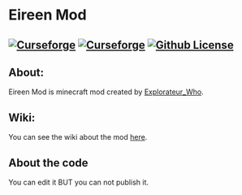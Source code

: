 
# Eireen Mod

[![Curseforge](http://cf.way2muchnoise.eu/full_eireenmods_downloads.svg)](https://www.curseforge.com/minecraft/mc-mods/eireenmods)
[![Curseforge](http://cf.way2muchnoise.eu/versions/eireenmods.svg)](https://www.curseforge.com/minecraft/mc-mods/eireenmods)
[![Github License](https://img.shields.io/github/license/ExplorateurWho/Eireen-Mod.svg)]()
---

## About:
Eireen Mod is minecraft mod created by [Explorateur_Who](https://github.com/ExplorateurWho).

## Wiki:
You can see the wiki about the mod [here](https://eireenmod.fandom.com/fr/f).

## About the code
You can edit it BUT you can not publish it.
